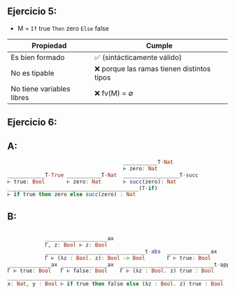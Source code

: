 ## Ejercicio 5:
- M = `If` true `Then` zero `Else` false

| Propiedad                 | Cumple                                     |
| --------------------------| -------------------------------------------
| Es bien formado           | ✅ (sintácticamente válido)                  |
| No es tipable             | ❌ porque las ramas tienen distintos tipos   |
| No tiene variables libres | ❌ fv(M) = ∅                                 |

## Ejercicio 6:
## A:
```haskell 
                                     ___________T-Nat
                                     ⊢ zero: Nat
____________T-True ___________T-Nat  __________________T-succ
⊢ true: Bool       ⊢ zero: Nat       ⊢ succ(zero): Nat
__________________________________________(T-if)
⊢ if true then zero else succ(zero) : Nat
```
## B:
```haskell

            ____________________ax
            Γ, z: Bool ⊢ z: Bool
            ________________________________t-abs  ______________ax
            Γ ⊢ (λz : Bool. z): Bool -> Bool       Γ ⊢ true: Bool
______________ax _______________ax  ______________________________t-app
Γ ⊢ true: Bool   Γ ⊢ false: Bool    Γ ⊢ (λz : Bool. z) true : Bool
_____________________________________________________________________
x: Nat, y : Bool ⊢ if true then false else (λz : Bool. z) true : Bool
```
